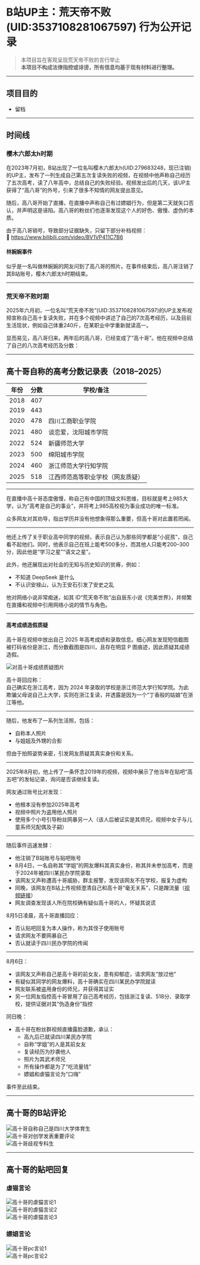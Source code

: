 # B站UP主：荒天帝不败(UID:3537108281067597) 行为公开记录

> 本项目旨在客观呈现荒天帝不败的言行举止  
> **本项目不构成法律指控或诽谤，所有信息均基于现有材料进行整理。**

---

## 项目目的

- 留档

---

## 时间线

### 樱木六郎太h时期

在2023年7月初，B站出现了一位名叫樱木六郎太h(UID:279683248，现已注销)的UP主，发布了一列生成自己第五次复读失败的视频，在视频中他声称自己经历了五次高考，读了八年高中，总结自己的失败经验。视频发出后的几天，该UP主获得了“高八哥”的外号，引来了很多不知情的网友提出意见。

随后，高八哥开始了直播，在直播中声称自己有过嫖娼行为，但是第二天就矢口否认，并声明这是诬陷。高八哥的粉丝们也逐渐发现这个人的好色、傲慢、虚伪的本质。

由于高八哥销号，导致部分证据缺失，只留下部分补档视频：  
📎 https://www.bilibili.com/video/BV1VP411C7B6

#### 林婉婉事件

似乎是一名叫做林婉婉的网友问到了高八哥的照片。在事件结束后，高八哥注销了其B站账号，樱木六郎太h时期结束。

---

### 荒天帝不败时期

2025年六月初，一位名叫“荒天帝不败”(UID:3537108281067597)的UP主发布视频宣称自己高十复读失败，并在多个视频中讲述了自己的7次高考经历，以及目前生活现状，例如自己体重240斤，在某职业中学重新就读高一。

显而易见，高八哥归来。两年后的高八哥，已经变成了“高十哥”。他在视频中总结了自己的八次高考经历及分数：

---

## 高十哥自称的高考分数记录表（2018–2025）

| 年份 | 分数 | 学校/备注                         |
|------|------|----------------------------------|
| 2018 | 407  |                                  |
| 2019 | 443  |                                  |
| 2020 | 478  | 四川工商职业学院                  |
| 2021 | 480  | 谈恋爱，沈阳城市学院              |
| 2022 | 524  | 新疆师范大学                      |
| 2023 | 500  | 绵阳城市学院                      |
| 2024 | 460  | 浙江师范大学行知学院              |
| 2025 | 518  | 江西师范高等职业学校（网友质疑） |

---

在直播中高十哥态度傲慢，称自己有中国的顶级文科思维，目标就是考上985大学，认为“高考是自己的事业”，并将考上985高校视为事业成功的唯一标准。

众多网友对其劝导，指出学历并没有他想象得那么重要，但高十哥对此置若罔闻。

---

他还上传了关于职业高中同学的视频，表示自己认为那些同学都是“小屁孩”，自己看不起他们。同时，他表示自己在班上能考500多分，而其他人只能考200–300分，因此他是“学习之星”“语文之星”。

此外，他还展现出对社会的无知与历史知识的贫瘠，例如：

- 不知道 DeepSeek 是什么
- 不认识安禄山，认为王安石引发了安史之乱

他对网络小说非常痴迷，如其 ID“荒天帝不败”出自辰东小说《完美世界》，并频繁在直播和视频中引用网络小说的情节与角色。

---

#### 高考成绩造假质疑

高十哥在视频中放出自己 2025 年高考成绩和录取信息。细心网友发现短信截图被打码省份是浙江，而分数截图是四川，且存在明显 P 图痕迹，因此质疑其成绩造假。

![对高十哥成绩质疑图片](./picture/0daf4fc5d8e69de37bad1d95fcfa2b73.png)

高十哥回应称：  
自己确实在浙江高考，因为 2024 年录取的学校是浙江师范大学行知学院。为此欺骗父母说自己上大学，实则在浙江复读，并透露是因为一个“丁香般的姑娘”在浙江等他。

---

随后，他发布了一系列生活照，包括：

- 自称本人照片  
- 与姐姐及外甥的合影  

但由于拍照姿势亲密，引发网友质疑其真实身份和关系。

---

2025年8月初，他上传了一条怀念2019年的视频，视频中展示了他当年在贴吧“高五吧”的发帖记录，询问是否该继续复读。

网友通过账号比对发现：

- 他根本没有参加2025年高考
- 视频中照片为盗用他人照片
- 使用多个小号引导粉丝网暴另一人（该人后被证实是其师兄，视频中女子与儿童系师兄配偶及子嗣）

---

随后事件迅速发酵：

- 他注销了B站账号与贴吧账号
- 8月4日，一名自称其“学姐”的网友爆料其真实身份，称其并未参加高考，而是于2024年被四川某民办学院录取
- 该网友又声称遭高十哥威胁，群主报警，发现该网友不在学校，报复为虚构
- 同晚，该网友在B站上传视频澄清自己和高十哥“毫无关系”，只是蹭流量（[视频链接](https://www.bilibili.com/video/BV1VGt5zUEmU)）
- 网友调查发现该人所在院校确有疑似高十哥的人，怀疑其说谎

8月5日凌晨，高十哥直播回应：

- 否认贴吧回复为本人操作，称为其侄子使用账号
- 请求网友不要网暴自己
- 否认就读于四川民办学院的传闻

---

8月6日：

- 该网友又声称自己是高十哥的前女友，患有抑郁症，请求网友“放过他”
- 有疑似其同学的网友爆料，高十哥确实在四川某民办学院就读
- 网友联系被盗用身份的师兄，并获得其证实
- 另一位网友指控高十哥冒用了自己高考经历，包括浙江复读、518分、录取学校，提供证据对其“伪造身份”指控

同日晚：

- 高十哥在粉丝群视频直播露脸道歉，承认：
  - 高九后已就读四川某民办学院
  - 自称“学姐”的人是其前女友
  - 复读经历为抄袭他人
  - 照片为其武术师兄
  - 所有操作都是为了“吃流量钱”
  - 嫖娼和虐猫言论为“口嗨”
  
事件至此结束。

---

## 高十哥的B站评论

![高十哥自称自己是四川大学体育生](./picture/b66a30139ef1976db3772106c5b99800.png)  
![高十哥对创学发表重要评论](./picture/e2b5f4e9dbe201e9596138a6f0b25a03.png)  
![高十哥歧视专科生](./picture/105f73fa6577955316b52b6ba7273d92.png)

---

## 高十哥的贴吧回复

### 虐猫言论

![高十哥的虐猫言论1](./picture/IMG_5117.png)  
![高十哥的虐猫言论2](./picture/IMG_5162.jpg)  
![高十哥的虐猫言论3](./picture/IMG_5114.jpg)

### 嫖娼言论

![高十哥pc言论1](./picture/IMG_5163.jpg)  
![高十哥pc言论2](./picture/IMG_5160.jpg)
